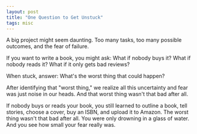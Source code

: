 ```yaml
---
layout: post
title: "One Question to Get Unstuck"
tags: misc
---
```


A big project might seem daunting. Too many tasks, too many possible outcomes, and the fear of failure.

If you want to write a book, you might ask: What if nobody buys it? What if nobody reads it? What if it only gets bad reviews?

When stuck, answer: What's the worst thing that could happen?

After identifying that "worst thing," we realize all this uncertainty and fear was just noise in our heads. And that worst thing wasn't that bad after all.

If nobody buys or reads your book, you still learned to outline a book, tell stories, choose a cover, buy an ISBN, and upload it to Amazon. The worst thing wasn't that bad after all. You were only drowning in a glass of water. And you see how small your fear really was.
